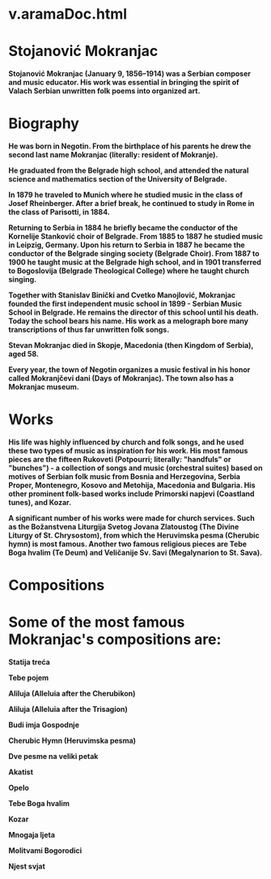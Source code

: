 # v.aramaDoc.html
<!DOCTYPE html>
<html lang="en">
<head>
  <title>Title of the document</title>
</head>
<body>
<h1>Stojanović Mokranjac</h1> 

<b>Stojanović Mokranjac (January 9, 1856–1914) was a Serbian composer and music educator. His work was essential in bringing the spirit of Valach Serbian unwritten folk poems into organized art.</b>  

<h1>Biography</h1>

<b>He was born in Negotin. From the birthplace of his parents he drew the second last name Mokranjac (literally: resident of Mokranje).</b> 

<b> He graduated from the Belgrade high school, and attended the natural science and mathematics section of the University of Belgrade. </b> 
    
<b> In 1879 he traveled to Munich where he studied music in the class of Josef Rheinberger. After a brief break, he continued to study in Rome in the class of Parisotti, in 1884. </b>

<b>Returning to Serbia in 1884 he briefly became the conductor of the Kornelije Stanković choir of Belgrade. From 1885 to 1887 he studied music in Leipzig, Germany. Upon his return to Serbia in 1887 he became the conductor of the Belgrade singing society (Belgrade Choir). From 1887 to 1900 he taught music at the Belgrade high school, and in 1901 transferred to Bogoslovija (Belgrade Theological College) where he taught church singing. </b>

<b>Together with Stanislav Binički and Cvetko Manojlović, Mokranjac founded the first independent music school in 1899 - Serbian Music School in Belgrade. He remains the director of this school until his death. Today the school bears his name. His work as a melograph bore many transcriptions of thus far unwritten folk songs.</b> 

<b>Stevan Mokranjac died in Skopje, Macedonia (then Kingdom of Serbia), aged 58.</b>

<b>Every year, the town of Negotin organizes a music festival in his honor called Mokranjčevi dani (Days of Mokranjac). The town also has a Mokranjac museum.</b>

<h1>Works</h1>

<b>His life was highly influenced by church and folk songs, and he used these two types of music as inspiration for his work. His most famous pieces are the fifteen Rukoveti (Potpourri; literally: "handfuls" or "bunches") - a collection of songs and music (orchestral suites) based on motives of Serbian folk music from Bosnia and Herzegovina, Serbia Proper, Montenegro, Kosovo and Metohija, Macedonia and Bulgaria. His other prominent folk-based works include Primorski napjevi (Coastland tunes), and Kozar.</b>

<b>A significant number of his works were made for church services. Such as the Božanstvena Liturgija Svetog Jovana Zlatoustog (The Divine Liturgy of St. Chrysostom), from which the Heruvimska pesma (Cherubic hymn) is most famous. Another two famous religious pieces are Tebe Boga hvalim (Te Deum) and Veličanije Sv. Savi (Megalynarion to St. Sava).</b> 

<h1>Compositions</h1>   

<h1>Some of the most famous Mokranjac's compositions are:</h1> 

<b>Statija treća</b>  

<b>Tebe pojem</b> 

<b>Aliluja (Alleluia after the Cherubikon)</b>  

<b>Aliluja (Alleluia after the Trisagion)</b>  

<b>Budi imja Gospodnje</b> 

<b>Cherubic Hymn (Heruvimska pesma)</b>  

<b>Dve pesme na veliki petak</b>  

<b>Akatist</b>

<b>Opelo</b> 

<b>Tebe Boga hvalim</b>

<b>Kozar</b> 

<b>Mnogaja ljeta</b> 

<b>Molitvami Bogorodici</b>

<b>Njest svjat</b>


